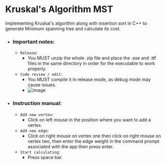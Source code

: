 # Kruskal's Algorithm MST
Implementing Kruskal's algorithm along with insertion sort in C++ to generate Minimum spanning tree and calculate its cost.

- ### Important notes:
  - `Release`:
     + You MUST unzip the whole .zip file and place the .exe and .ttf files in the same directory in order for the executable to work properly.
  - `Code review / edit`:
    + You MUST compile it in release mode, as debug mode may cause issues.
    + ![image](https://user-images.githubusercontent.com/90464702/208552819-b888cad5-19bc-4f9f-8b7a-6282e3ad8e20.png)

- ### Instruction manual:
  - `Add new vertex`:
    + Click on left mouse in the position where you want to add a vertex.
  - `Add new edge`:
    + Click on right mouse on vertex one then click on right mouse on vertex two, then enter the edge weight in the command prompt associated with the app then press enter.
  - `Start calculating`:
    + Press space bar.

